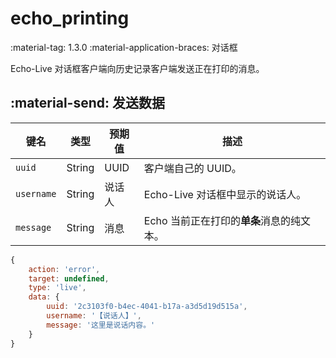 # echo_printing

<span class="feature-tag" title="最早可用版本" markdown>
    <span class="icon">:material-tag:</span>
    <span class="text">1.3.0</span>
</span>
<span class="feature-tag" title="终端类型" markdown>
    <span class="icon">:material-application-braces:</span>
    <span class="text">对话框</span>
</span>

Echo-Live 对话框客户端向历史记录客户端发送正在打印的消息。

## :material-send: 发送数据
| 键名 | 类型 | 预期值 | 描述 |
| - | - | - | - |
| `uuid` | String | UUID | 客户端自己的 UUID。 |
| `username` | String | 说话人 | Echo-Live 对话框中显示的说话人。 |
| `message` | String | 消息 | Echo 当前正在打印的**单条**消息的纯文本。 |

``` javascript title="示例"
{
    action: 'error',
    target: undefined,
    type: 'live',
    data: {
        uuid: '2c3103f0-b4ec-4041-b17a-a3d5d19d515a',
        username: '【说话人】',
        message: '这里是说话内容。'
    }
}
```